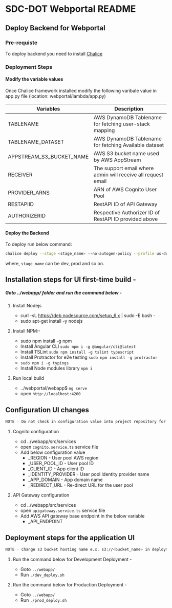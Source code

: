 
# SDC-DOT Webportal README


## Deploy Backend for Webportal

### Pre-requiste

To deploy backend you need to install [Chalice](https://github.com/aws/chalice)

### Deployment Steps

#### Modify the variable values

Once Chalice framework installed modify the following varibale value in app.py file (location: webportal/lambda/app.py)

| **Variables**                   | **Description**                                              |
| ------------------------------- | ------------------------------------------------------------ |
| TABLENAME                       | AWS DynamoDB Tablename for fetching user-stack mapping       |
| TABLENAME_DATASET               | AWS DynamoDB Tablename for fetching Available dataset        |
| APPSTREAM_S3_BUCKET_NAME        | AWS S3 bucket name used by AWS AppStream                     |
| RECEIVER                        | The support email where admin will receive all request email |
| PROVIDER_ARNS                   | ARN of AWS Cognito User Pool                                 |
| RESTAPIID                       | RestAPI ID of API Gateway                                    |
| AUTHORIZERID                    | Respective Authorizer ID of RestAPI ID provided above        |


#### Deploy the Backend

To deploy run below command:

```sh
chalice deploy --stage <stage_name> --no-autogen-policy --profile us-dot
```

where, `stage_name` can be dev, prod and so on.

## Installation steps for UI first-time build -

##### Goto ../webapp/ folder and run the command below -
1. Install Nodejs
   * curl -sL https://deb.nodesource.com/setup_6.x | sudo -E bash -
   * sudo apt-get install -y nodejs

2. Install NPM:-
   * sudo npm install -g npm
   * Install Angular CLI `sudo npm i -g @angular/cli@latest`
   * Install TSLint `sudo npm install -g tslint typescript`
   * Install Protractor for e2e testing `sudo npm install -g protractor`
   * `sudo npm i -g typings`
   * Install Node modules library `npm i`

3. Run local build
   * ../webportal/webapp$  `ng serve`
   * open `http://localhost:4200`
   
   
## Configuration UI changes

```sh 
NOTE - Do not check in configuration value into project repository for the security purpose
```

1. Cognito configuration
    * cd ../webapp/src/services
    * open `cognito.service.ts` service file
    * Add below configuration value
        - _REGION - User pool AWS region
        - _USER_POOL_ID - User pool ID
        - _CLIENT_ID - App client ID
        - _IDENTITY_PROVIDER - User pool Identity provider name
        - _APP_DOMAIN - App domain name
        - _REDIRECT_URL - Re-direct URL for the user pool
        
2. API Gateway configuration
     * cd ../webapp/src/services
     * open `apigateway.service.ts` service file 
     * Add AWS API gateway base endpoint in the below variable
        - _API_ENDPOINT    
       
        

## Deployment steps for the application UI

   
```sh 
NOTE - Change s3 bucket hosting name e.x. s3://<bucket_name> in deployment script 
```  

1. Run the command below for Development Deployment -
   * Goto `../webapp/`
   * Run `./dev_deploy.sh`

2. Run the command below for Production Deployment -
   * Goto `../webapp/`
   * Run `./prod_deploy.sh`
